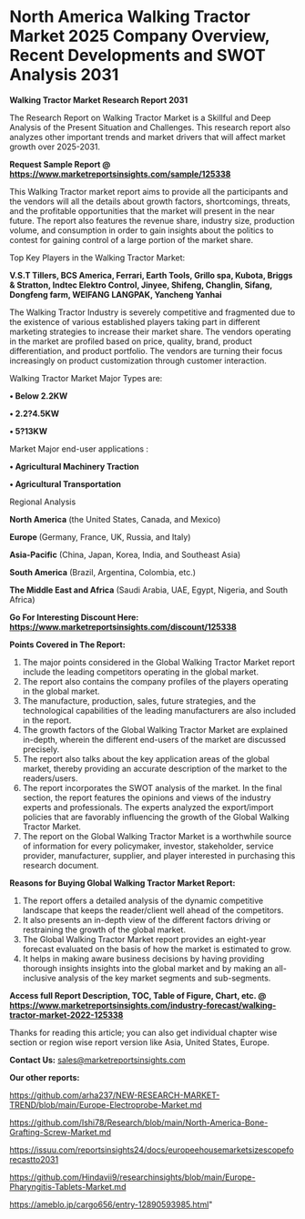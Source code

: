 # North America Walking Tractor Market 2025 Company Overview, Recent Developments and SWOT Analysis 2031

<strong>Walking Tractor Market Research Report 2031</strong>

The Research Report on Walking Tractor Market is a Skillful and Deep Analysis of the Present Situation and Challenges. This research report also analyzes other important trends and market drivers that will affect market growth over 2025-2031.

<strong>Request Sample Report @ <a href=https://www.marketreportsinsights.com/sample/125338>https://www.marketreportsinsights.com/sample/125338</a></strong>

This Walking Tractor market report aims to provide all the participants and the vendors will all the details about growth factors, shortcomings, threats, and the profitable opportunities that the market will present in the near future. The report also features the revenue share, industry size, production volume, and consumption in order to gain insights about the politics to contest for gaining control of a large portion of the market share.

Top Key Players in the Walking Tractor Market:

<strong>V.S.T Tillers, BCS America, Ferrari, Earth Tools, Grillo spa, Kubota, Briggs & Stratton, Indtec Elektro Control, Jinyee, Shifeng, Changlin, Sifang, Dongfeng farm, WEIFANG LANGPAK, Yancheng Yanhai</strong>

The Walking Tractor Industry is severely competitive and fragmented due to the existence of various established players taking part in different marketing strategies to increase their market share. The vendors operating in the market are profiled based on price, quality, brand, product differentiation, and product portfolio. The vendors are turning their focus increasingly on product customization through customer interaction.

Walking Tractor Market Major Types are:

<strong>• Below 2.2KW

• 2.2?4.5KW

• 5?13KW</strong>

Market Major end-user applications :

<strong>• Agricultural Machinery Traction

• Agricultural Transportation</strong>

Regional Analysis

</u><strong><b>North America</b></strong> (the United States, Canada, and Mexico)

<strong><b>Europe </b></strong>(Germany, France, UK, Russia, and Italy)

<strong><b>Asia-Pacific</b></strong> (China, Japan, Korea, India, and Southeast Asia)

<strong><b>South America</b></strong> (Brazil, Argentina, Colombia, etc.)

<strong><b>The Middle East and Africa</b></strong> (Saudi Arabia, UAE, Egypt, Nigeria, and South Africa)

<strong>Go For Interesting Discount Here: <a href=https://www.marketreportsinsights.com/discount/125338>https://www.marketreportsinsights.com/discount/125338</a></strong>

<strong>Points Covered in The Report:</strong>
<ol>
  <li>The major points considered in the Global Walking Tractor Market report include the leading competitors operating in the global market.</li>
  <li>The report also contains the company profiles of the players operating in the global market.</li>
  <li>The manufacture, production, sales, future strategies, and the technological capabilities of the leading manufacturers are also included in the report.</li>
  <li>The growth factors of the Global Walking Tractor Market are explained in-depth, wherein the different end-users of the market are discussed precisely.</li>
  <li>The report also talks about the key application areas of the global market, thereby providing an accurate description of the market to the readers/users.</li>
  <li>The report incorporates the SWOT analysis of the market. In the final section, the report features the opinions and views of the industry experts and professionals. The experts analyzed the export/import policies that are favorably influencing the growth of the Global Walking Tractor Market.</li>
  <li>The report on the Global Walking Tractor Market is a worthwhile source of information for every policymaker, investor, stakeholder, service provider, manufacturer, supplier, and player interested in purchasing this research document.</li>
</ol>
<strong>Reasons for Buying Global Walking Tractor Market Report:</strong>

<ol>
  <li>The report offers a detailed analysis of the dynamic competitive landscape that keeps the reader/client well ahead of the competitors.</li>
  <li>It also presents an in-depth view of the different factors driving or restraining the growth of the global market.</li>
  <li>The Global Walking Tractor Market report provides an eight-year forecast evaluated on the basis of how the market is estimated to grow.</li>
  <li>It helps in making aware business decisions by having providing thorough insights insights into the global market and by making an all-inclusive analysis of the key market segments and sub-segments.</li>
</ol>
<strong>Access full Report Description, TOC, Table of Figure, Chart, etc. @ <a href=https://www.marketreportsinsights.com/industry-forecast/walking-tractor-market-2022-125338>https://www.marketreportsinsights.com/industry-forecast/walking-tractor-market-2022-125338</a></strong>


Thanks for reading this article; you can also get individual chapter wise section or region wise report version like Asia, United States, Europe.

<strong>Contact Us:</strong>
sales@marketreportsinsights.com

<strong>Our other reports:</strong>

<a href=https://github.com/arha237/NEW-RESEARCH-MARKET-TREND/blob/main/Europe-Electroprobe-Market.md>https://github.com/arha237/NEW-RESEARCH-MARKET-TREND/blob/main/Europe-Electroprobe-Market.md</a>

<a href=https://github.com/Ishi78/Research/blob/main/North-America-Bone-Grafting-Screw-Market.md>https://github.com/Ishi78/Research/blob/main/North-America-Bone-Grafting-Screw-Market.md</a>

<a href=https://issuu.com/reportsinsights24/docs/europeehousemarketsizescopeforecastto2031>https://issuu.com/reportsinsights24/docs/europeehousemarketsizescopeforecastto2031</a>

<a href=https://github.com/Hindavii9/researchinsights/blob/main/Europe-Pharyngitis-Tablets-Market.md>https://github.com/Hindavii9/researchinsights/blob/main/Europe-Pharyngitis-Tablets-Market.md</a>

<a href=https://ameblo.jp/cargo656/entry-12890593985.html>https://ameblo.jp/cargo656/entry-12890593985.html</a>"
